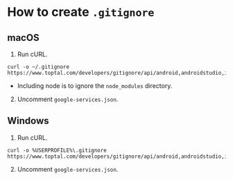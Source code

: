 # How to create `.gitignore`
## macOS
1. Run cURL.
```shell
curl -o ~/.gitignore https://www.toptal.com/developers/gitignore/api/android,androidstudio,intellij+all,macos,node,visualstudiocode
```
  * Including node is to ignore the `node_modules` directory.
2. Uncomment `google-services.json`.

## Windows
1. Run cURL.
```batchfile
curl -o %USERPROFILE%\.gitignore https://www.toptal.com/developers/gitignore/api/android,androidstudio,intellij+all,node,visualstudiocode,windows
```
2. Uncomment `google-services.json`.

